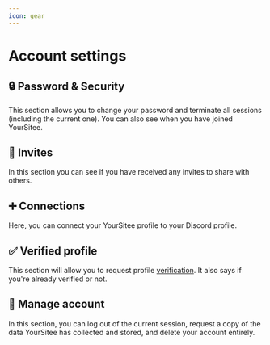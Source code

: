 ```yaml
---
icon: gear
---
```


# Account settings

## 🔒 Password & Security&#x20;

This section allows you to change your password and terminate all sessions (including the current one). You can also see when you have joined YourSitee.

## 🔗 Invites

In this section you can see if you have received any invites to share with others.

## ➕ Connections

Here, you can connect your YourSitee profile to your Discord profile.

## ✅ Verified profile

This section will allow you to request profile [verification](../../page-archive/profile-badges-101/verified.md). It also says if you're already verified or not.

## 🔧 Manage account

In this section, you can log out of the current session, request a copy of the data YourSitee has collected and stored, and delete your account entirely.
